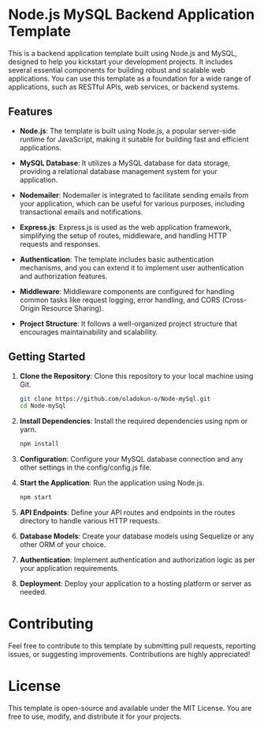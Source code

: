 # Node.js MySQL Backend Application Template

This is a backend application template built using Node.js and MySQL, designed to help you kickstart your development projects. It includes several essential components for building robust and scalable web applications. You can use this template as a foundation for a wide range of applications, such as RESTful APIs, web services, or backend systems.

## Features

- **Node.js**: The template is built using Node.js, a popular server-side runtime for JavaScript, making it suitable for building fast and efficient applications.

- **MySQL Database**: It utilizes a MySQL database for data storage, providing a relational database management system for your application.

- **Nodemailer**: Nodemailer is integrated to facilitate sending emails from your application, which can be useful for various purposes, including transactional emails and notifications.

- **Express.js**: Express.js is used as the web application framework, simplifying the setup of routes, middleware, and handling HTTP requests and responses.

- **Authentication**: The template includes basic authentication mechanisms, and you can extend it to implement user authentication and authorization features.

- **Middleware**: Middleware components are configured for handling common tasks like request logging, error handling, and CORS (Cross-Origin Resource Sharing).

- **Project Structure**: It follows a well-organized project structure that encourages maintainability and scalability.

## Getting Started

1. **Clone the Repository**: Clone this repository to your local machine using Git.

   ```bash
   git clone https://github.com/oladokun-o/Node-mySql.git
   cd Node-mySql
2. **Install Dependencies**:  Install the required dependencies using npm or yarn.
   ```bash
   npm install
3. **Configuration**: Configure your MySQL database connection and any other settings in the config/config.js file.
4. **Start the Application**: Run the application using Node.js.
   ```bash
   npm start
6. **API Endpoints**: Define your API routes and endpoints in the routes directory to handle various HTTP requests.
7. **Database Models**: Create your database models using Sequelize or any other ORM of your choice.
8. **Authentication**: Implement authentication and authorization logic as per your application requirements.
9. **Deployment**: Deploy your application to a hosting platform or server as needed.

# Contributing
Feel free to contribute to this template by submitting pull requests, reporting issues, or suggesting improvements. Contributions are highly appreciated!

# License
This template is open-source and available under the MIT License. You are free to use, modify, and distribute it for your projects.

